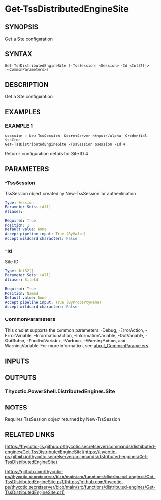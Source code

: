 # Get-TssDistributedEngineSite

## SYNOPSIS
Get a Site configuration

## SYNTAX

```
Get-TssDistributedEngineSite [-TssSession] <Session> -Id <Int32[]> [<CommonParameters>]
```

## DESCRIPTION
Get a Site configuration

## EXAMPLES

### EXAMPLE 1
```
$session = New-TssSession -SecretServer https://alpha -Credential $ssCred
Get-TssDistributedEngineSite -TssSession $session -Id 4
```

Returns configuration details for Site ID 4

## PARAMETERS

### -TssSession
TssSession object created by New-TssSession for authentication

```yaml
Type: Session
Parameter Sets: (All)
Aliases:

Required: True
Position: 1
Default value: None
Accept pipeline input: True (ByValue)
Accept wildcard characters: False
```

### -Id
Site ID

```yaml
Type: Int32[]
Parameter Sets: (All)
Aliases: SiteId

Required: True
Position: Named
Default value: None
Accept pipeline input: True (ByPropertyName)
Accept wildcard characters: False
```

### CommonParameters
This cmdlet supports the common parameters: -Debug, -ErrorAction, -ErrorVariable, -InformationAction, -InformationVariable, -OutVariable, -OutBuffer, -PipelineVariable, -Verbose, -WarningAction, and -WarningVariable. For more information, see [about_CommonParameters](http://go.microsoft.com/fwlink/?LinkID=113216).

## INPUTS

## OUTPUTS

### Thycotic.PowerShell.DistributedEngines.Site
## NOTES
Requires TssSession object returned by New-TssSession

## RELATED LINKS

[https://thycotic-ps.github.io/thycotic.secretserver/commands/distributed-engines/Get-TssDistributedEngineSite](https://thycotic-ps.github.io/thycotic.secretserver/commands/distributed-engines/Get-TssDistributedEngineSite)

[https://github.com/thycotic-ps/thycotic.secretserver/blob/main/src/functions/distributed-engines/Get-TssDistributedEngineSite.ps1](https://github.com/thycotic-ps/thycotic.secretserver/blob/main/src/functions/distributed-engines/Get-TssDistributedEngineSite.ps1)

